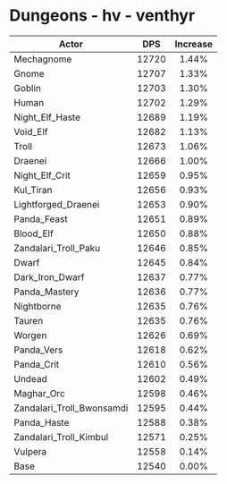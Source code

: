 # Dungeons - hv - venthyr
| Actor | DPS | Increase |
|---|:---:|:---:|
|Mechagnome|12720|1.44%|
|Gnome|12707|1.33%|
|Goblin|12703|1.30%|
|Human|12702|1.29%|
|Night_Elf_Haste|12689|1.19%|
|Void_Elf|12682|1.13%|
|Troll|12673|1.06%|
|Draenei|12666|1.00%|
|Night_Elf_Crit|12659|0.95%|
|Kul_Tiran|12656|0.93%|
|Lightforged_Draenei|12653|0.90%|
|Panda_Feast|12651|0.89%|
|Blood_Elf|12650|0.88%|
|Zandalari_Troll_Paku|12646|0.85%|
|Dwarf|12645|0.84%|
|Dark_Iron_Dwarf|12637|0.77%|
|Panda_Mastery|12636|0.77%|
|Nightborne|12635|0.76%|
|Tauren|12635|0.76%|
|Worgen|12626|0.69%|
|Panda_Vers|12618|0.62%|
|Panda_Crit|12610|0.56%|
|Undead|12602|0.49%|
|Maghar_Orc|12598|0.46%|
|Zandalari_Troll_Bwonsamdi|12595|0.44%|
|Panda_Haste|12588|0.38%|
|Zandalari_Troll_Kimbul|12571|0.25%|
|Vulpera|12558|0.14%|
|Base|12540|0.00%|
